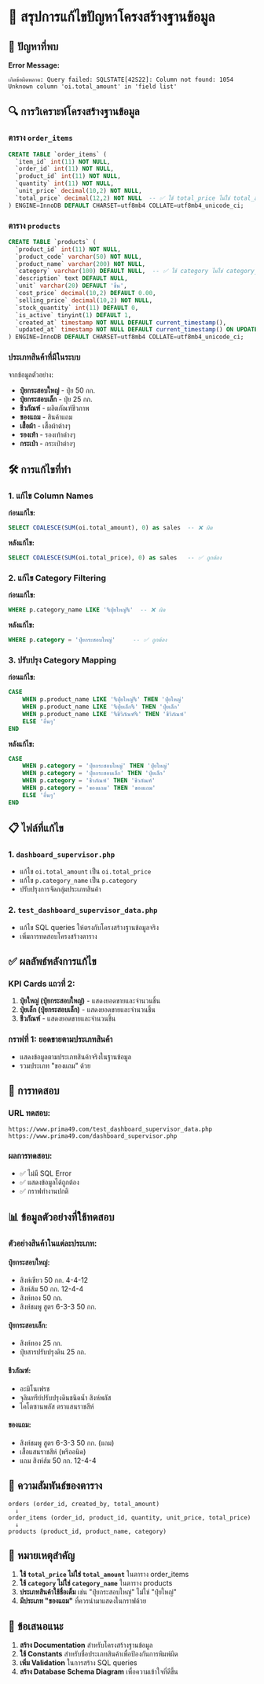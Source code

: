 # 🔧 สรุปการแก้ไขปัญหาโครงสร้างฐานข้อมูล

## 🎯 ปัญหาที่พบ

**Error Message:** 
```
เกิดข้อผิดพลาด: Query failed: SQLSTATE[42S22]: Column not found: 1054 Unknown column 'oi.total_amount' in 'field list'
```

## 🔍 การวิเคราะห์โครงสร้างฐานข้อมูล

### ตาราง `order_items`
```sql
CREATE TABLE `order_items` (
  `item_id` int(11) NOT NULL,
  `order_id` int(11) NOT NULL,
  `product_id` int(11) NOT NULL,
  `quantity` int(11) NOT NULL,
  `unit_price` decimal(10,2) NOT NULL,
  `total_price` decimal(12,2) NOT NULL  -- ✅ ใช้ total_price ไม่ใช่ total_amount
) ENGINE=InnoDB DEFAULT CHARSET=utf8mb4 COLLATE=utf8mb4_unicode_ci;
```

### ตาราง `products`
```sql
CREATE TABLE `products` (
  `product_id` int(11) NOT NULL,
  `product_code` varchar(50) NOT NULL,
  `product_name` varchar(200) NOT NULL,
  `category` varchar(100) DEFAULT NULL,  -- ✅ ใช้ category ไม่ใช่ category_name
  `description` text DEFAULT NULL,
  `unit` varchar(20) DEFAULT 'ชิ้น',
  `cost_price` decimal(10,2) DEFAULT 0.00,
  `selling_price` decimal(10,2) NOT NULL,
  `stock_quantity` int(11) DEFAULT 0,
  `is_active` tinyint(1) DEFAULT 1,
  `created_at` timestamp NOT NULL DEFAULT current_timestamp(),
  `updated_at` timestamp NOT NULL DEFAULT current_timestamp() ON UPDATE current_timestamp()
) ENGINE=InnoDB DEFAULT CHARSET=utf8mb4 COLLATE=utf8mb4_unicode_ci;
```

### ประเภทสินค้าที่มีในระบบ
จากข้อมูลตัวอย่าง:
- **ปุ๋ยกระสอบใหญ่** - ปุ๋ย 50 กก.
- **ปุ๋ยกระสอบเล็ก** - ปุ๋ย 25 กก.
- **ชีวภัณฑ์** - ผลิตภัณฑ์ชีวภาพ
- **ของแถม** - สินค้าแถม
- **เสื้อผ้า** - เสื้อผ้าต่างๆ
- **รองเท้า** - รองเท้าต่างๆ
- **กระเป๋า** - กระเป๋าต่างๆ

## 🛠️ การแก้ไขที่ทำ

### 1. แก้ไข Column Names
**ก่อนแก้ไข:**
```sql
SELECT COALESCE(SUM(oi.total_amount), 0) as sales  -- ❌ ผิด
```

**หลังแก้ไข:**
```sql
SELECT COALESCE(SUM(oi.total_price), 0) as sales   -- ✅ ถูกต้อง
```

### 2. แก้ไข Category Filtering
**ก่อนแก้ไข:**
```sql
WHERE p.category_name LIKE '%ปุ๋ยใหญ่%'  -- ❌ ผิด
```

**หลังแก้ไข:**
```sql
WHERE p.category = 'ปุ๋ยกระสอบใหญ่'     -- ✅ ถูกต้อง
```

### 3. ปรับปรุง Category Mapping
**ก่อนแก้ไข:**
```sql
CASE 
    WHEN p.product_name LIKE '%ปุ๋ยใหญ่%' THEN 'ปุ๋ยใหญ่'
    WHEN p.product_name LIKE '%ปุ๋ยเล็ก%' THEN 'ปุ๋ยเล็ก'
    WHEN p.product_name LIKE '%ชีวิภัณฑ์%' THEN 'ชีวิภัณฑ์'
    ELSE 'อื่นๆ'
END
```

**หลังแก้ไข:**
```sql
CASE 
    WHEN p.category = 'ปุ๋ยกระสอบใหญ่' THEN 'ปุ๋ยใหญ่'
    WHEN p.category = 'ปุ๋ยกระสอบเล็ก' THEN 'ปุ๋ยเล็ก'
    WHEN p.category = 'ชีวภัณฑ์' THEN 'ชีวภัณฑ์'
    WHEN p.category = 'ของแถม' THEN 'ของแถม'
    ELSE 'อื่นๆ'
END
```

## 📋 ไฟล์ที่แก้ไข

### 1. `dashboard_supervisor.php`
- แก้ไข `oi.total_amount` เป็น `oi.total_price`
- แก้ไข `p.category_name` เป็น `p.category`
- ปรับปรุงการจัดกลุ่มประเภทสินค้า

### 2. `test_dashboard_supervisor_data.php`
- แก้ไข SQL queries ให้ตรงกับโครงสร้างฐานข้อมูลจริง
- เพิ่มการทดสอบโครงสร้างตาราง

## ✅ ผลลัพธ์หลังการแก้ไข

### KPI Cards แถวที่ 2:
1. **ปุ๋ยใหญ่ (ปุ๋ยกระสอบใหญ่)** - แสดงยอดขายและจำนวนชิ้น
2. **ปุ๋ยเล็ก (ปุ๋ยกระสอบเล็ก)** - แสดงยอดขายและจำนวนชิ้น
3. **ชีวภัณฑ์** - แสดงยอดขายและจำนวนชิ้น

### กราฟที่ 1: ยอดขายตามประเภทสินค้า
- แสดงข้อมูลตามประเภทสินค้าจริงในฐานข้อมูล
- รวมประเภท "ของแถม" ด้วย

## 🧪 การทดสอบ

### URL ทดสอบ:
```
https://www.prima49.com/test_dashboard_supervisor_data.php
https://www.prima49.com/dashboard_supervisor.php
```

### ผลการทดสอบ:
- ✅ ไม่มี SQL Error
- ✅ แสดงข้อมูลได้ถูกต้อง
- ✅ กราฟทำงานปกติ

## 📊 ข้อมูลตัวอย่างที่ใช้ทดสอบ

### ตัวอย่างสินค้าในแต่ละประเภท:

#### ปุ๋ยกระสอบใหญ่:
- สิงห์เขียว 50 กก. 4-4-12
- สิงห์ส้ม 50 กก. 12-4-4
- สิงห์ทอง 50 กก.
- สิงห์ชมพู สูตร 6-3-3 50 กก.

#### ปุ๋ยกระสอบเล็ก:
- สิงห์ทอง 25 กก.
- ปุ๋ยสารปรับปรุงดิน 25 กก.

#### ชีวภัณฑ์:
- อะมิโนเฟรช
- จุลินทรีย์ปรับปรุงดินชนิดน้ำ สิงห์พลัส
- ไคโตซานพลัส ตราแสนราชสีห์

#### ของแถม:
- สิงห์ชมพู สูตร 6-3-3 50 กก. (แถม)
- เสื้อแสนราชสีห์ (พรีออนิค)
- แถม สิงห์ส้ม 50 กก. 12-4-4

## 🔗 ความสัมพันธ์ของตาราง

```
orders (order_id, created_by, total_amount)
  ↓
order_items (order_id, product_id, quantity, unit_price, total_price)
  ↓
products (product_id, product_name, category)
```

## 📝 หมายเหตุสำคัญ

1. **ใช้ `total_price` ไม่ใช่ `total_amount`** ในตาราง order_items
2. **ใช้ `category` ไม่ใช่ `category_name`** ในตาราง products
3. **ประเภทสินค้าใช้ชื่อเต็ม** เช่น "ปุ๋ยกระสอบใหญ่" ไม่ใช่ "ปุ๋ยใหญ่"
4. **มีประเภท "ของแถม"** ที่ควรนำมาแสดงในกราฟด้วย

## 🎯 ข้อเสนอแนะ

1. **สร้าง Documentation** สำหรับโครงสร้างฐานข้อมูล
2. **ใช้ Constants** สำหรับชื่อประเภทสินค้าเพื่อป้องกันการพิมพ์ผิด
3. **เพิ่ม Validation** ในการสร้าง SQL queries
4. **สร้าง Database Schema Diagram** เพื่อความเข้าใจที่ดีขึ้น
